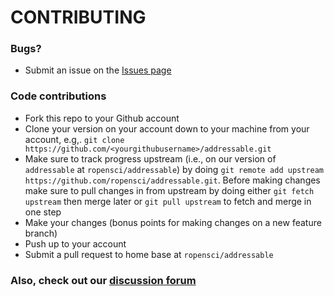 # CONTRIBUTING #

### Bugs?

* Submit an issue on the [Issues page](https://github.com/ropensci/addressable/issues)

### Code contributions

* Fork this repo to your Github account
* Clone your version on your account down to your machine from your account, e.g,. `git clone https://github.com/<yourgithubusername>/addressable.git`
* Make sure to track progress upstream (i.e., on our version of `addressable` at `ropensci/addressable`) by doing `git remote add upstream https://github.com/ropensci/addressable.git`. Before making changes make sure to pull changes in from upstream by doing either `git fetch upstream` then merge later or `git pull upstream` to fetch and merge in one step
* Make your changes (bonus points for making changes on a new feature branch)
* Push up to your account
* Submit a pull request to home base at `ropensci/addressable`

### Also, check out our [discussion forum](https://discuss.ropensci.org)
